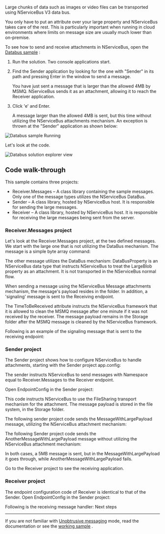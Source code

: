 <!--
title: "Attachments / DataBus Sample"
tags: ""
summary: "<p>Large chunks of data such as images or video files can be transported using NServiceBus V3 data bus.</p>
<p>You only have to put an attribute over your large property and NServiceBus takes care of the rest. This is particularly important when running in cloud environments where limits on message size are usually much lower than on-premise.</p>
"
-->

Large chunks of data such as images or video files can be transported using NServiceBus V3 data bus.

You only have to put an attribute over your large property and NServiceBus takes care of the rest. This is particularly important when running in cloud environments where limits on message size are usually much lower than on-premise.

To see how to send and receive attachments in NServiceBus, open the
[Databus sample](https://github.com/NServiceBus/NServiceBus/tree/3.3.8/Samples/DataBus)
:

1.  Run the solution. Two console applications start.
2.  Find the Sender application by looking for the one with "Sender" in
    its path and pressing Enter in the window to send a message.

     You have just sent a message that is larger than the allowed 4MB by
    MSMQ. NServiceBus sends it as an attachment, allowing it to reach
    the Receiver application.
3.  Click 'e' and Enter.

     A message larger than the allowed 4MB is sent, but this time
    without utilizing the NServiceBus attachments mechanism. An
    exception is thrown at the "Sender" application as shown below:

![Databus sample Running](https://particular.blob.core.windows.net/media/Default/images/DatabusRunning.png "Databus sample Running")

Let's look at the code.

![Databus solution explorer view](https://particular.blob.core.windows.net/media/Default/images/DatabusSolutionExplorer.png "Databus solution explorer view")

Code walk-through
-----------------

This sample contains three projects:

-   Receiver.Messages – A class library containing the sample messages.
    Only one of the message types utilizes the NServiceBus DataBus.
-   Sender – A class library, hosted by NServiceBus host. It is
    responsible for sending the large messages.
-   Receiver – A class library, hosted by NServiceBus host. It is
    responsible for receiving the large messages being sent from the
    server.

### Receiver.Messages project

Let's look at the Receiver.Messages project, at the two defined messages. We start with the large one that is not utilizing the DataBus mechanism. The message is a simple byte array command:

<script src="https://gist.github.com/Particular/6143649.js?file=DataBusPayload.cs"></script> The other message utilizes the DataBus mechanism:

<script src="https://gist.github.com/Particular/6143649.js?file=PayloadWithTtr.cs"></script> DataBusProperty<byte[]> is an NServiceBus data type that instructs NServiceBus to treat the LargeBlob property as an attachment. It is not transported in the NServiceBus normal flow.

When sending a message using the NServiceBus Message attachments mechanism, the message's payload resides in the folder. In addition, a
'signaling' message is sent to the Receiving endpoint.

The TimeToBeReceived attribute instructs the NServiceBus framework that it is allowed to clean the MSMQ message after one minute if it was not received by the receiver. The message payload remains in the Storage folder after the MSMQ message is cleaned by the NServiceBus framework.

Following is an example of the signaling message that is sent to the receiving endpoint:

<script src="https://gist.github.com/Particular/6143649.js?file=Messages.xml"></script>
### Sender project

The Sender project shows how to configure NServiceBus to handle attachments, starting with the Sender project app.config:

<script src="https://gist.github.com/Particular/6143649.js?file=MessageMapping.xml"></script> The sender instructs NServiceBus to send messages with Namespace equal to Receiver.Messages to the Receiver endpoint.

Open EndpointConfig in the Sender project:

<script src="https://gist.github.com/Particular/6143649.js?file=SenderEndpointConfig.cs"></script> This code instructs NServiceBus to use the FileSharing transport mechanism for the attachment. The message payload is stored in the file system, in the Storage folder.

<p> The following sender project code sends the MessageWithLargePayload message, utilizing the NServiceBus attachment mechanism:

<script src="https://gist.github.com/Particular/6143649.js?file=DataBusSend.cs"></script>
</p>
<p> The following Sender project code sends the AnotherMessageWithLargePayload message without utilizing the NServiceBus attachment mechanism:

<script src="https://gist.github.com/Particular/6143649.js?file=DataBusSend2.cs"></script>
</p> In both cases, a 5MB message is sent, but in the MessageWithLargePayload it goes through, while AnotherMessageWithLargePayload fails.

Go to the Receiver project to see the receiving application.

### Receiver project

The endpoint configuration code of Receiver is identical to that of the Sender. Open EndpointConfig in the Sender project:

<script src="https://gist.github.com/Particular/6143649.js?file=DataBusReceiverEndpointConfig.cs"></script> Following is the receiving message handler:

<script src="https://gist.github.com/Particular/6143649.js?file=MessageHandler.cs"></script> Next steps
----------

If you are not familiar with [Unobtrusive messaging](unobtrusive-mode-messages.md) mode, read the documentation or see the [working sample](unobtrusive-sample.md) .

